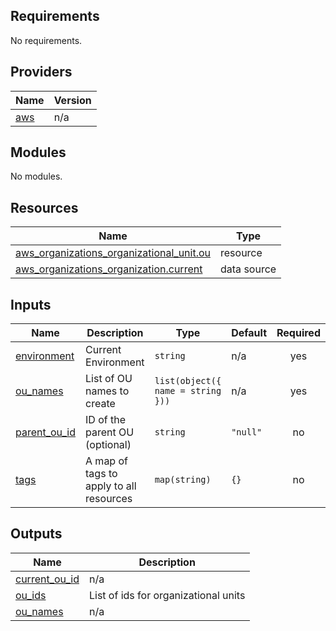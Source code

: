 <!-- BEGIN_TF_DOCS -->
## Requirements

No requirements.

## Providers

| Name | Version |
|------|---------|
| <a name="provider_aws"></a> [aws](#provider\_aws) | n/a |

## Modules

No modules.

## Resources

| Name | Type |
|------|------|
| [aws_organizations_organizational_unit.ou](https://registry.terraform.io/providers/hashicorp/aws/latest/docs/resources/organizations_organizational_unit) | resource |
| [aws_organizations_organization.current](https://registry.terraform.io/providers/hashicorp/aws/latest/docs/data-sources/organizations_organization) | data source |

## Inputs

| Name | Description | Type | Default | Required |
|------|-------------|------|---------|:--------:|
| <a name="input_environment"></a> [environment](#input\_environment) | Current Environment | `string` | n/a | yes |
| <a name="input_ou_names"></a> [ou\_names](#input\_ou\_names) | List of OU names to create | `list(object({ name = string }))` | n/a | yes |
| <a name="input_parent_ou_id"></a> [parent\_ou\_id](#input\_parent\_ou\_id) | ID of the parent OU (optional) | `string` | `"null"` | no |
| <a name="input_tags"></a> [tags](#input\_tags) | A map of tags to apply to all resources | `map(string)` | `{}` | no |

## Outputs

| Name | Description |
|------|-------------|
| <a name="output_current_ou_id"></a> [current\_ou\_id](#output\_current\_ou\_id) | n/a |
| <a name="output_ou_ids"></a> [ou\_ids](#output\_ou\_ids) | List of ids for organizational units |
| <a name="output_ou_names"></a> [ou\_names](#output\_ou\_names) | n/a |
<!-- END_TF_DOCS -->